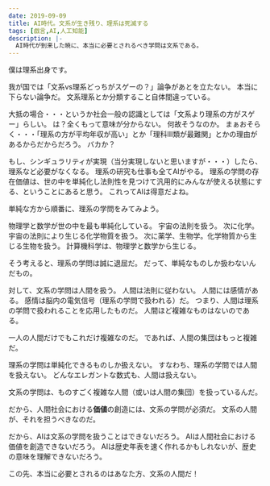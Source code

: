 ```yaml
---
date: 2019-09-09
title: AI時代。文系が生き残り、理系は死滅する
tags: [戯言,AI,人工知能]
description: |-
  AI時代が到来した暁に、本当に必要とされるべき学問は文系である。
---
```


僕は理系出身です。

我が国では「文系vs理系どっちがスゲーの？」論争があとを立たない。
本当に下らない論争だ。
文系理系とか分類すること自体間違っている。

大抵の場合・・・というか社会一般の認識としては「文系より理系の方がスゲー」らしい。
は？全くもって意味が分からない。
何故そうなのか。
まぁおそらく・・・「理系の方が平均年収が高い」とか「理科Ⅲ類が最難関」とかの理由があるからだからだろう。
バカか？

もし、シンギュラリティが実現（当分実現しないと思いますが・・・）したら、理系など必要がなくなる。
理系の研究も仕事も全てAIがやる。
理系の学問の存在価値は、世の中を単純化し法則性を見つけて汎用的にみんなが使える状態にする、ということにあると思う。
これってAIは得意だよね。

単純な方から順番に、理系の学問をみてみよう。

物理学と数学が世の中を最も単純化している。
宇宙の法則を扱う。
次に化学。宇宙の法則により生じる化学物質を扱う。
次に薬学、生物学。化学物質から生じる生物を扱う。
計算機科学は、物理学と数学から生じる。

そう考えると、理系の学問は誠に退屈だ。
だって、単純なものしか扱わないんだもの。

対して、文系の学問は人間を扱う。
人間は法則に従わない。
人間には感情がある。
感情は脳内の電気信号（理系の学問で扱われる）だ。
つまり、人間は理系の学問で扱われることを応用したものだ。
人間ほど複雑なものはないのである。

一人の人間だけでもこれだけ複雑なのだ。
であれば、人間の集団はもっと複雑だ。

理系の学問は単純化できるものしか扱えない。
すなわち、理系の学問では人間を扱えない。
どんなエレガントな数式も、人間は扱えない。

文系の学問は、ものすごく複雑な人間（或いは人間の集団）を扱っているんだ。

だから、人間社会における**価値**の創造には、文系の学問が必須だ。
文系の人間が、それを担うべきなのだ。

だから、AIは文系の学問を扱うことはできないだろう。
AIは人間社会における価値を創造できないだろう。
AIは歴史年表を速く作れるかもしれないが、歴史の意味を理解できないだろう。

この先、本当に必要とされるのはあなた方、文系の人間だ！
